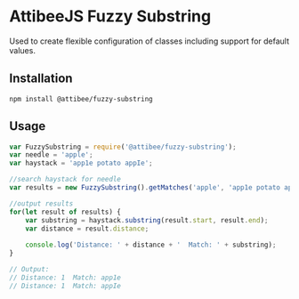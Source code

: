 # AttibeeJS Fuzzy Substring

Used to create flexible configuration of classes including support for default
values.

## Installation

`npm install @attibee/fuzzy-substring`

## Usage

```javascript
var FuzzySubstring = require('@attibee/fuzzy-substring');
var needle = 'apple';
var haystack = 'app1e potato appIe';

//search haystack for needle
var results = new FuzzySubstring().getMatches('apple', 'app1e potato apble');

//output results
for(let result of results) {
    var substring = haystack.substring(result.start, result.end);
    var distance = result.distance;
    
    console.log('Distance: ' + distance + '  Match: ' + substring);
}

// Output:
// Distance: 1  Match: app1e
// Distance: 1  Match: appIe
```
